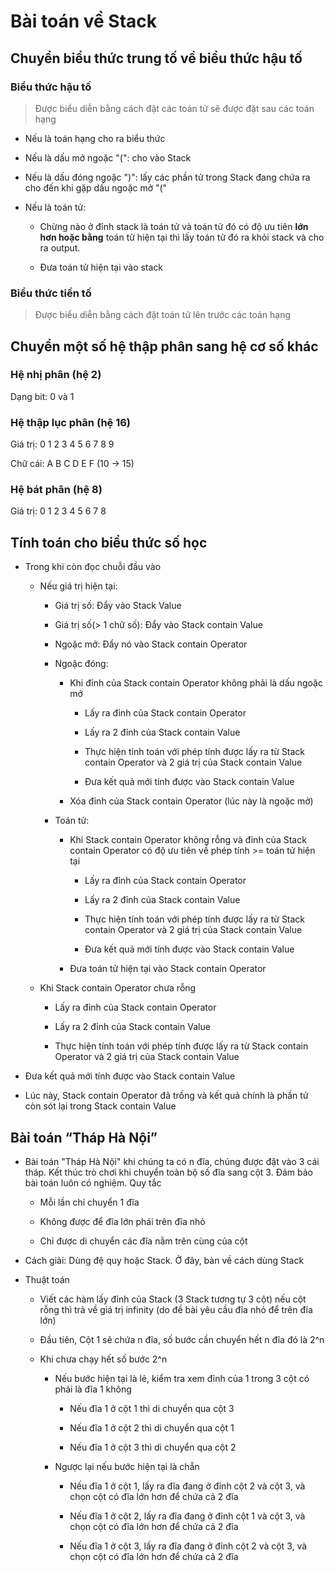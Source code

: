# Bài toán về Stack

## Chuyển biểu thức trung tố về biểu thức hậu tố

### Biểu thức hậu tố

> Được biểu diễn bằng cách đặt các toán tử sẽ được đặt sau các toán hạng

- Nếu là toán hạng cho ra biểu thức

- Nếu là dấu mở ngoặc "(": cho vào Stack

- Nếu là dấu đóng ngoặc ")": lấy các phần tử trong Stack đang chứa ra cho đến khi gặp dấu ngoặc mở "("

- Nếu là toán tử:

  - Chừng nào ở đỉnh stack là toán tử và toán tử đó có độ ưu tiên **lớn hơn hoặc bằng** toán tử hiện tại thì lấy toán tử đó ra khỏi stack và cho ra output.

  - Đưa toán tử hiện tại vào stack

### Biểu thức tiền tố

> Được biểu diễn bằng cách đặt toán tử lên trước các toán hạng

## Chuyển một số hệ thập phân sang hệ cơ số khác

### Hệ nhị phân (hệ 2)

Dạng bit: 0 và 1

### Hệ thập lục phân (hệ 16)

Giá trị: 0 1 2 3 4 5 6 7 8 9

Chữ cái: A B C D E F (10 -> 15)

### Hệ bát phân (hệ 8)

Giá trị: 0 1 2 3 4 5 6 7 8

## Tính toán cho biểu thức số học

- Trong khi còn đọc chuỗi đầu vào

  - Nếu giá trị hiện tại:
  
    - Giá trị số: Đẩy vào Stack Value

    - Giá trị số(> 1 chữ số): Đẩy vào Stack contain Value

    - Ngoặc mở: Đẩy nó vào Stack contain Operator

    - Ngoặc đóng:

      - Khi đỉnh của Stack contain Operator không phải là dấu ngoặc mở

        - Lấy ra đỉnh của Stack contain Operator

        - Lấy ra 2 đỉnh của Stack contain Value

        - Thực hiện tính toán với phép tính được lấy ra từ Stack contain Operator và 2 giá trị của Stack contain Value

        - Đưa kết quả mới tính được vào Stack contain Value

      - Xóa đỉnh của Stack contain Operator (lúc này là ngoặc mở)

    - Toán tử:

      - Khi Stack contain Operator không rỗng và đỉnh của Stack contain Operator có độ ưu tiên về phép tính >= toán tử hiện tại

        - Lấy ra đỉnh của Stack contain Operator

        - Lấy ra 2 đỉnh của Stack contain Value

        - Thực hiện tính toán với phép tính được lấy ra từ Stack contain Operator và 2 giá trị của Stack contain Value

        - Đưa kết quả mới tính được vào Stack contain Value

      - Đưa toán tử hiện tại vào Stack contain Operator

  - Khi Stack contain Operator chưa rỗng

    - Lấy ra đỉnh của Stack contain Operator

    - Lấy ra 2 đỉnh của Stack contain Value

    - Thực hiện tính toán với phép tính được lấy ra từ Stack contain Operator và 2 giá trị của Stack contain Value

- Đưa kết quả mới tính được vào Stack contain Value

- Lúc này, Stack contain Operator đã trống và kết quả chính là phần tử còn sót lại trong Stack contain Value

## Bài toán “Tháp Hà Nội”

- Bài toán "Tháp Hà Nội" khi chúng ta có n đĩa, chúng được đặt vào 3 cái tháp. Kết thúc trò chơi khi chuyển toàn bộ số đĩa sang cột 3. Đảm bảo bài toán luôn có nghiệm. Quy tắc

  - Mỗi lần chỉ chuyển 1 đĩa
  
  - Không được để đĩa lớn phái trên đĩa nhỏ

  - Chỉ được di chuyển các đĩa nằm trên cùng của cột

- Cách giải: Dùng đệ quy hoặc Stack. Ở đây, bàn về cách dùng Stack

- Thuật toán

  - Viết các hàm lấy đỉnh của Stack (3 Stack tương tự 3 cột) nếu cột rỗng thì trả về giá trị infinity (do đề bài yêu cầu đĩa nhỏ để trên đĩa lớn)
  
  - Đầu tiên, Cột 1 sẽ chứa n đĩa, số bước cần chuyển hết n đĩa đó là 2^n

  - Khi chưa chạy hết số bước 2^n

    - Nếu bước hiện tại là lẻ, kiểm tra xem đỉnh của 1 trong 3 cột có phải là đĩa 1 không

      - Nếu đĩa 1 ở cột 1 thì di chuyển qua cột 3

      - Nếu đĩa 1 ở cột 2 thì di chuyển qua cột 1

      - Nếu đĩa 1 ở cột 3 thì di chuyển qua cột 2

    - Ngược lại nếu bước hiện tại là chẵn

      - Nếu đĩa 1 ở cột 1, lấy ra đĩa đang ở đỉnh cột 2 và cột 3, và chọn cột có đĩa lớn hơn để chứa cả 2 đĩa

      - Nếu đĩa 1 ở cột 2, lấy ra đĩa đang ở đỉnh cột 1 và cột 3, và chọn cột có đĩa lớn hơn để chứa cả 2 đĩa

      - Nếu đĩa 1 ở cột 3, lấy ra đĩa đang ở đỉnh cột 2 và cột 3, và chọn cột có đĩa lớn hơn để chứa cả 2 đĩa
